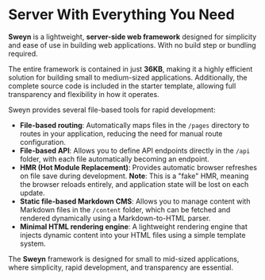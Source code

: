 # Server With Everything You Need

**Sweyn** is a lightweight, **server-side web framework** designed for simplicity and ease of use in building web applications. With no build step or bundling required.

The entire framework is contained in just **36KB**, making it a highly efficient solution for building small to medium-sized applications. Additionally, the complete source code is included in the starter template, allowing full transparency and flexibility in how it operates.

Sweyn provides several file-based tools for rapid development:

- **File-based routing**: Automatically maps files in the `/pages` directory to routes in your application, reducing the need for manual route configuration.
- **File-based API**: Allows you to define API endpoints directly in the `/api` folder, with each file automatically becoming an endpoint.
- **HMR (Hot Module Replacement)**: Provides automatic browser refreshes on file save during development. **Note**: This is a "fake" HMR, meaning the browser reloads entirely, and application state will be lost on each update.
- **Static file-based Markdown CMS**: Allows you to manage content with Markdown files in the `/content` folder, which can be fetched and rendered dynamically using a Markdown-to-HTML parser.
- **Minimal HTML rendering engine**: A lightweight rendering engine that injects dynamic content into your HTML files using a simple template system.

The **Sweyn** framework is designed for small to mid-sized applications, where simplicity, rapid development, and transparency are essential.
